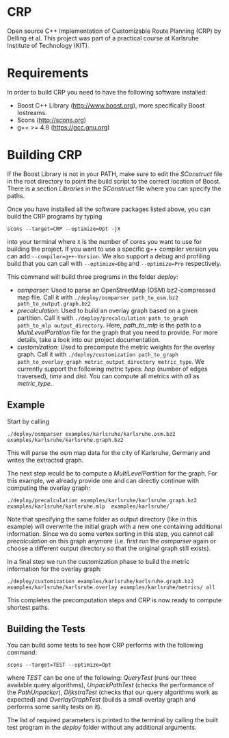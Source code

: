 # CRP
Open source C++ Implementation of Customizable Route Planning (CRP) by Delling et al. This project was part of a practical course at Karlsruhe Institute of Technology (KIT). 

Requirements
============

In order to build CRP you need to have the following software installed:

- Boost C++ Library (http://www.boost.org), more specifically Boost Iostreams.
- Scons (http://scons.org)
- g++ >= 4.8 (https://gcc.gnu.org)

Building CRP
============

If the Boost Library is not in your PATH, make sure to edit the *SConstruct* file in the root directory to point the build script to the correct location of Boost. There is a section *Libraries* in the *SConstruct* file where you can specify the paths. 

Once you have installed all the software packages listed above, you can build the CRP programs by typing
```
scons --target=CRP --optimize=Opt -jX
```
into your terminal where `X` is the number of cores you want to use for building the project. If you want to use a specific g++ compiler version you can add `--compiler=g++-Version`. We also support a debug and profiling build that you can call with `--optimize=Dbg` and `--optimize=Pro` respectively. 

This command will build three programs in the folder *deploy*:

- *osmparser*: Used to parse an OpenStreetMap (OSM) bz2-compressed map file. Call it with `./deploy/osmparser path_to_osm.bz2 path_to_output.graph.bz2`
- *precalculation*: Used to build an overlay graph based on a given partition. Call it with `./deploy/precalculation path_to_graph path_to_mlp output_directory`. Here, *path_to_mlp* is the path to a *MultiLevelPartition* file for the graph that you need to provide. For more details, take a look into our project documentation.
- *customization*: Used to precompute the metric weights for the overlay graph. Call it with `./deploy/customization path_to_graph path_to_overlay_graph metric_output_directory metric_type`. We currently support the following metric types: *hop* (number of edges traversed), *time* and *dist*. You can compute all metrics with *all* as *metric_type*.

Example
-------

Start by calling 

```
./deploy/osmparser examples/karlsruhe/karlsruhe.osm.bz2 examples/karlsruhe/karlsruhe.graph.bz2
```
This will parse the osm map data for the city of Karlsruhe, Germany and writes the extracted graph.

The next step would be to compute a *MultiLevelPartition* for the graph. For this example, we already provide one and can directly continue with computing the overlay graph:

```
./deploy/precalculation examples/karlsruhe/karlsruhe.graph.bz2 examples/karlsruhe/karlsruhe.mlp  examples/karlsruhe/
```

Note that specifying the same folder as output directory (like in this example) will overwrite the initial graph with a new one containing additional information. Since we do some vertex sorting in this step, you cannot call *precalculation* on this graph anymore (i.e. first run the *osmparser* again or choose a different output directory so that the original graph still exists).

In a final step we run the customization phase to build the metric information for the overlay graph:

```
./deploy/customization examples/karlsruhe/karlsruhe.graph.bz2 examples/karlsruhe/karlsruhe.overlay examples/karlsruhe/metrics/ all
```

This completes the precomputation steps and CRP is now ready to compute shortest paths.

Building the Tests
------------------

You can build some tests to see how CRP performs with the following command:

```
scons --target=TEST --optimize=Opt
```

where *TEST* can be one of the following: *QueryTest* (runs our three available query algorithms), *UnpackPathTest* (checks the performance of the *PathUnpacker*), *DijkstraTest* (checks that our query algorithms work as expected) and *OverlayGraphTest* (builds a small overlay graph and performs some sanity tests on it).

The list of required parameters is printed to the terminal by calling the built test program in the *deploy* folder without any additional arguments.


